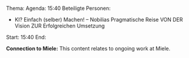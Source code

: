 # 
Thema: 
Agenda: 15:40
Beteiligte Personen:
- KI? Einfach (selber) Machen! – Nobilias Pragmatische Reise VON DER Vision ZUR Erfolgreichen Umsetzung

Start: 15:40
End: 

**Connection to Miele:** This content relates to ongoing work at Miele.
